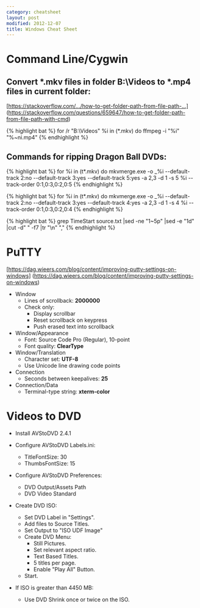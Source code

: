 ```yaml
---
category: cheatsheet
layout: post
modified: 2012-12-07
title: Windows Cheat Sheet
---
```


# Command Line/Cygwin

## Convert *.mkv files in folder B:\Videos to *.mp4 files in current folder:

[https://stackoverflow.com/.../how-to-get-folder-path-from-file-path-...]
(https://stackoverflow.com/questions/659647/how-to-get-folder-path-from-file-path-with-cmd)

{% highlight bat %}
for /r "B:\Videos" %i in (*.mkv) do ffmpeg -i "%i" "%~ni.mp4"
{% endhighlight %}

## Commands for ripping Dragon Ball DVDs:

{% highlight bat %}
for %i in (t*.mkv) do mkvmerge.exe -o _%i --default-track 2:no --default-track 3:yes --default-track 5:yes -a 2,3 -d 1 -s 5 %i --track-order 0:1,0:3,0:2,0:5
{% endhighlight %}

{% highlight bat %}
for %i in (t*.mkv) do mkvmerge.exe -o _%i --default-track 2:no --default-track 3:yes --default-track 4:yes -a 2,3 -d 1 -s 4 %i --track-order 0:1,0:3,0:2,0:4
{% endhighlight %}

{% highlight bat %}
grep TimeStart source.txt |sed -ne "1~5p" |sed -e "1d" |cut -d" " -f7 |tr "\n" ","
{% endhighlight %}

# PuTTY

[https://dag.wieers.com/blog/content/improving-putty-settings-on-windows]
(https://dag.wieers.com/blog/content/improving-putty-settings-on-windows)

* Window
    * Lines of scrollback: **2000000**
    * Check only:
        * Display scrollbar
        * Reset scrollback on keypress
        * Push erased text into scrollback
* Window/Appearance
    * Font: Source Code Pro (Regular), 10-point
    * Font quality: **ClearType**
* Window/Translation
    * Character set: **UTF-8**
    * Use Unicode line drawing code points
* Connection
    * Seconds between keepalives: **25**
* Connection/Data
    * Terminal-type string: **xterm-color**

# Videos to DVD

* Install AVStoDVD 2.4.1
* Configure AVStoDVD Labels.ini:
    * TitleFontSize: 30
    * ThumbsFontSize: 15
* Configure AVStoDVD Preferences:
    * DVD Output/Assets Path
    * DVD Video Standard

* Create DVD ISO:
    * Set DVD Label in "Settings".
    * Add files to Source Titles.
    * Set Output to "ISO UDF Image"
    * Create DVD Menu:
        * Still Pictures.
        * Set relevant aspect ratio.
        * Text Based Titles.
        * 5 titles per page.
        * Enable "Play All" Button.
    * Start.
* If ISO is greater than 4450 MB:
    * Use DVD Shrink once or twice on the ISO.
